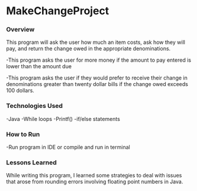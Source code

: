# MakeChangeProject

### Overview
This program will ask the user how much an item costs, ask how they will pay, and return the change owed in the appropriate denominations.

-This program asks the user for more money if the amount to pay entered is lower than the amount due

-This program asks the user if they would prefer to receive their change in denominations greater than twenty dollar bills if the change owed exceeds 100 dollars.

### Technologies Used
-Java
-While loops
-Printf()
-if/else statements

### How to Run
-Run program in IDE or compile and run in terminal

### Lessons Learned
While writing this program, I learned some strategies to deal with issues that arose from rounding errors involving floating point numbers in Java.
